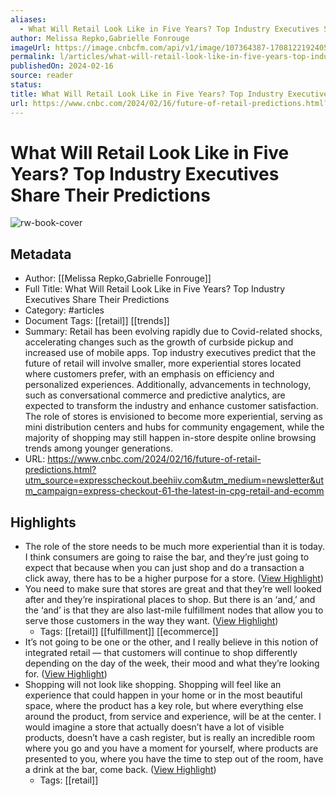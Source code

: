 ```yaml
---
aliases:
  - What Will Retail Look Like in Five Years? Top Industry Executives Share Their Predictions
author: Melissa Repko,Gabrielle Fonrouge
imageUrl: https://image.cnbcfm.com/api/v1/image/107364387-1708122192405-107364387-1706189706750-gettyimages-1776310509-img_9110.jpeg?v=1708122222&w=1920&h=1080
permalink: l/articles/what-will-retail-look-like-in-five-years-top-industry-executives-share-their-predictions
publishedOn: 2024-02-16
source: reader
status: 
title: What Will Retail Look Like in Five Years? Top Industry Executives Share Their Predictions
url: https://www.cnbc.com/2024/02/16/future-of-retail-predictions.html?utm_source=expresscheckout.beehiiv.com&utm_medium=newsletter&utm_campaign=express-checkout-61-the-latest-in-cpg-retail-and-ecomm
---
```

# What Will Retail Look Like in Five Years? Top Industry Executives Share Their Predictions

![rw-book-cover](https://image.cnbcfm.com/api/v1/image/107364387-1708122192405-107364387-1706189706750-gettyimages-1776310509-img_9110.jpeg?v=1708122222&w=1920&h=1080)

## Metadata

- Author: [[Melissa Repko,Gabrielle Fonrouge]]
- Full Title: What Will Retail Look Like in Five Years? Top Industry Executives Share Their Predictions
- Category: #articles
- Document Tags: [[retail]] [[trends]]
- Summary: Retail has been evolving rapidly due to Covid-related shocks, accelerating changes such as the growth of curbside pickup and increased use of mobile apps. Top industry executives predict that the future of retail will involve smaller, more experiential stores located where customers prefer, with an emphasis on efficiency and personalized experiences. Additionally, advancements in technology, such as conversational commerce and predictive analytics, are expected to transform the industry and enhance customer satisfaction. The role of stores is envisioned to become more experiential, serving as mini distribution centers and hubs for community engagement, while the majority of shopping may still happen in-store despite online browsing trends among younger generations.
- URL: https://www.cnbc.com/2024/02/16/future-of-retail-predictions.html?utm_source=expresscheckout.beehiiv.com&utm_medium=newsletter&utm_campaign=express-checkout-61-the-latest-in-cpg-retail-and-ecomm

## Highlights

- The role of the store needs to be much more experiential than it is today. I think consumers are going to raise the bar, and they’re just going to expect that because when you can just shop and do a transaction a click away, there has to be a higher purpose for a store. ([View Highlight](https://read.readwise.io/read/01hq5pj13x87wef1gq5veddybm))
- You need to make sure that stores are great and that they’re well looked after and they’re inspirational places to shop. But there is an ‘and,’ and the ‘and’ is that they are also last-mile fulfillment nodes that allow you to serve those customers in the way they want. ([View Highlight](https://read.readwise.io/read/01hq5pkjd9b4xh0tyk8s32dx7x))
    - Tags: [[retail]] [[fulfillment]] [[ecommerce]]
- It’s not going to be one or the other, and I really believe in this notion of integrated retail — that customers will continue to shop differently depending on the day of the week, their mood and what they’re looking for. ([View Highlight](https://read.readwise.io/read/01hq5ptjmse3mh9sv9vqdrybdz))
- Shopping will not look like shopping. Shopping will feel like an experience that could happen in your home or in the most beautiful space, where the product has a key role, but where everything else around the product, from service and experience, will be at the center. I would imagine a store that actually doesn’t have a lot of visible products, doesn’t have a cash register, but is really an incredible room where you go and you have a moment for yourself, where products are presented to you, where you have the time to step out of the room, have a drink at the bar, come back. ([View Highlight](https://read.readwise.io/read/01hq5pyw1035amdm3rej6skxnz))
    - Tags: [[retail]]
